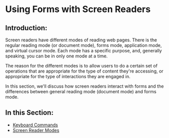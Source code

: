 # Using Forms with Screen Readers

## Introduction:

Screen readers have different modes of reading web pages. There is the regular reading mode (or document mode), forms mode, application mode, and virtual cursor mode. Each mode has a specific purpose, and, generally speaking, you can be in only one mode at a time.

The reason for the different modes is to allow users to do a certain set of operations that are appropriate for the type of content they're accessing, or appropriate for the type of interactions they are engaged in.

In this section, we'll discuss how screen readers interact with forms and the differences between general reading mode (document mode) and forms mode.

## In this Section:

- [Keyboard Commands](keyboard-commands.md)
- [Screen Reader Modes](screen-reader-modes.md)
